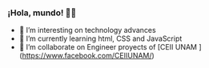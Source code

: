 
### ¡Hola, mundo! 🥰💜


- 👀 I’m interesting on technology advances
- 🌱 I’m currently learning html, CSS and JavaScript
- 💞️ I’m collaborate on Engineer proyects of [CEII UNAM ] (https://www.facebook.com/CEIIUNAM/)


<!---
KarinaBlanco27/KarinaBlanco27 is a ✨ special ✨ repository because its `README.md` (this file) appears on your GitHub profile.
You can click the Preview link to take a look at your changes.
--->
